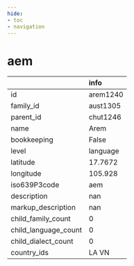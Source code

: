 ```yaml
---
hide:
- toc
- navigation
---
```

# aem
|                      | info     |
|:---------------------|:---------|
| id                   | arem1240 |
| family_id            | aust1305 |
| parent_id            | chut1246 |
| name                 | Arem     |
| bookkeeping          | False    |
| level                | language |
| latitude             | 17.7672  |
| longitude            | 105.928  |
| iso639P3code         | aem      |
| description          | nan      |
| markup_description   | nan      |
| child_family_count   | 0        |
| child_language_count | 0        |
| child_dialect_count  | 0        |
| country_ids          | LA VN    |